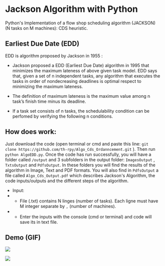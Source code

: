 # Jackson Algorithm with Python

Python's Implementation of a flow shop scheduling algorithm (JACKSON) (N tasks on M machines): CDS heuristic.

## Earliest Due Date (EDD) 

EDD is algorithm proposed by Jackson in 1955 : 

- Jackson proposed a EDD (Earliest Due Date) algorithm in 1995 that minimizes the maximum lateness of above given task model.
EDD says that, given a set of n independent tasks, any algorithm that executes the tasks in order of nondecreasing deadlines is optimal respect to minimizing the maximum lateness.

- The definition of maximum lateness is the maximum value among n task’s finish time minus its deadline.

- If a task set consists of n tasks, the schedulability condition can be perfomed by verifying the following n conditions.

## How does work:

Just download the code (open terminal or cmd and paste this line: `git clone https://github.com/th-rpy/Algo_Cds_Ordanncement.git` ). Then run `python AlgoEDD.py`. Once the code has run successfully, you will have a folder called `/output` and 3 subfolders in the output folder: `ImagesOutput` , `TxtsOutput` and `PdfsOutput`. In these folders you will find the results of the algorithm in Image, Text and PDF formats. You will also find in `PdfsOutput` a file called `Algo_Cds_Output.pdf` which describes Jackson's Algorithm, the code inputs/outputs and the different steps of the algorithm.

- Input: 
- - File (.txt) contains N linges (number of tasks). Each ligne must have M integer separate by `,` (number of machines). 
- - Enter the inputs with the console (cmd or terminal) and code will save its in text file.

## Demo (GIF)
![](https://github.com/timotito/Algo_Cds_Ordanncement/blob/master/output/ImagesOutput/Demo.gif?raw=true)



![](https://github.com/timotito/Algo_Cds_Ordanncement/blob/master/output/ImagesOutput/output_diagram_gantt(1).png?raw=true)
